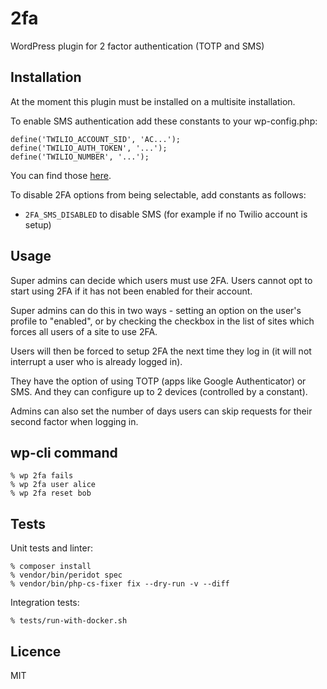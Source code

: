 # 2fa

WordPress plugin for 2 factor authentication (TOTP and SMS)

## Installation

At the moment this plugin must be installed on a multisite installation.

To enable SMS authentication add these constants to your wp-config.php:

    define('TWILIO_ACCOUNT_SID', 'AC...');
    define('TWILIO_AUTH_TOKEN', '...');
    define('TWILIO_NUMBER', '...');

You can find those [here](https://www.twilio.com/user/account/voice-sms-mms/getting-started).

To disable 2FA options from being selectable, add constants as follows:
* `2FA_SMS_DISABLED` to disable SMS (for example if no Twilio account is setup)


## Usage

Super admins can decide which users must use 2FA. Users cannot opt to start using 2FA if it has not been enabled for their account.

Super admins can do this in two ways - setting an option on the user's profile to "enabled", or by checking the checkbox in the list of sites which forces all users of a site to use 2FA.

Users will then be forced to setup 2FA the next time they log in (it will not interrupt a user who is already logged in).

They have the option of using TOTP (apps like Google Authenticator) or SMS. And they can configure up to 2 devices (controlled by a constant).

Admins can also set the number of days users can skip requests for their second factor when logging in.

## wp-cli command

```
% wp 2fa fails
% wp 2fa user alice
% wp 2fa reset bob
```

## Tests

Unit tests and linter:

```
% composer install
% vendor/bin/peridot spec
% vendor/bin/php-cs-fixer fix --dry-run -v --diff
```

Integration tests:

```
% tests/run-with-docker.sh
```

## Licence

MIT
